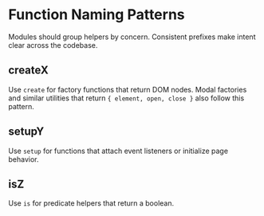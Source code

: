 # Function Naming Patterns

Modules should group helpers by concern. Consistent prefixes make intent clear across the codebase.

## createX

Use `create` for factory functions that return DOM nodes. Modal factories and similar utilities that return `{ element, open, close }` also follow this pattern.

## setupY

Use `setup` for functions that attach event listeners or initialize page behavior.

## isZ

Use `is` for predicate helpers that return a boolean.
